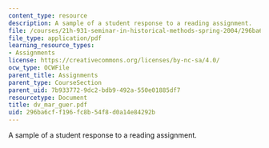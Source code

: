 ```yaml
---
content_type: resource
description: A sample of a student response to a reading assignment.
file: /courses/21h-931-seminar-in-historical-methods-spring-2004/296ba6cff196fc8b54f8d0a14e84292b_dv_mar_guer.pdf
file_type: application/pdf
learning_resource_types:
- Assignments
license: https://creativecommons.org/licenses/by-nc-sa/4.0/
ocw_type: OCWFile
parent_title: Assignments
parent_type: CourseSection
parent_uid: 7b933772-9dc2-bdb9-492a-550e01885df7
resourcetype: Document
title: dv_mar_guer.pdf
uid: 296ba6cf-f196-fc8b-54f8-d0a14e84292b
---
```

A sample of a student response to a reading assignment.